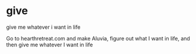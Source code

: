 # give
give me whatever i want in life


Go to hearthretreat.com and make Aluvia, figure out what I want in life, and then give me whatever I want in life

